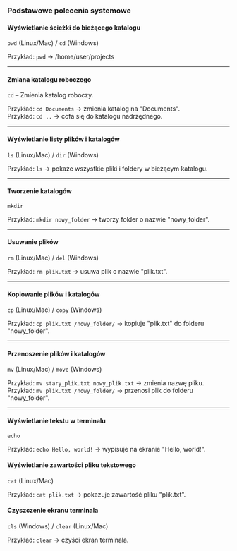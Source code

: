 ### Podstawowe polecenia systemowe
#### Wyświetlanie ścieżki do bieżącego katalogu
`pwd` (Linux/Mac) / `cd` (Windows)

Przykład: `pwd` → /home/user/projects

---
#### Zmiana katalogu roboczego
`cd` – Zmienia katalog roboczy.

Przykład: `cd Documents` → zmienia katalog na "Documents".\
Przykład: `cd ..` → cofa się do katalogu nadrzędnego.

---
#### Wyświetlanie listy plików i katalogów
`ls` (Linux/Mac) / `dir` (Windows)

Przykład: `ls` → pokaże wszystkie pliki i foldery w bieżącym katalogu.

---
#### Tworzenie katalogów
`mkdir`

Przykład: `mkdir nowy_folder` → tworzy folder o nazwie "nowy_folder".

---
#### Usuwanie plików
`rm` (Linux/Mac) / `del` (Windows)

Przykład: `rm plik.txt` → usuwa plik o nazwie "plik.txt".

---
#### Kopiowanie plików i katalogów
`cp` (Linux/Mac) / `copy` (Windows)

Przykład: `cp plik.txt /nowy_folder/` → kopiuje "plik.txt" do folderu "nowy_folder".

---
#### Przenoszenie plików i katalogów
`mv` (Linux/Mac) / `move` (Windows)

Przykład: `mv stary_plik.txt nowy_plik.txt` → zmienia nazwę pliku.
Przykład: `mv plik.txt /nowy_folder/` → przenosi plik do folderu "nowy_folder".

---
#### Wyświetlanie tekstu w terminalu
`echo`

Przykład: `echo Hello, world!` → wypisuje na ekranie "Hello, world!".


#### Wyświetlanie zawartości pliku tekstowego
`cat` (Linux/Mac)

Przykład: `cat plik.txt` → pokazuje zawartość pliku "plik.txt".


#### Czyszczenie ekranu terminala
`cls` (Windows) / `clear` (Linux/Mac)

Przykład: `clear` → czyści ekran terminala.
